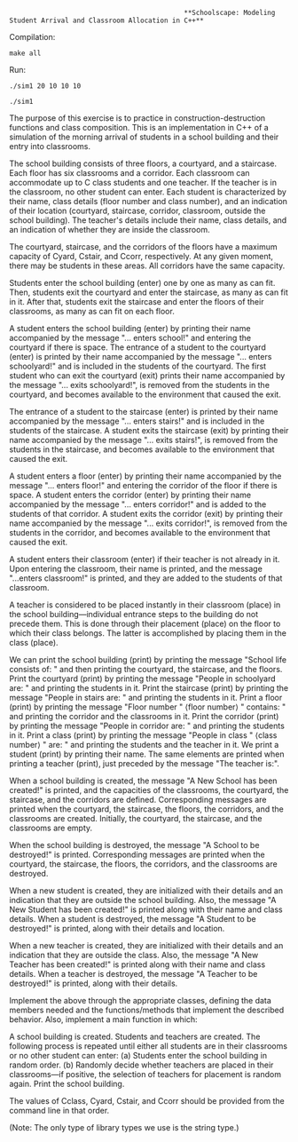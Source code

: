 
                                                **Schoolscape: Modeling Student Arrival and Classroom Allocation in C++**


Compilation:

    make all

Run: 

    ./sim1 20 10 10 10

    ./sim1

The purpose of this exercise is to practice in construction-destruction functions and class composition. This is an implementation in C++ of a simulation of the morning arrival of students in a school building and their entry into classrooms.

The school building consists of three floors, a courtyard, and a staircase. Each floor has six classrooms and a corridor. Each classroom can accommodate up to C class students and one teacher. If the teacher is in the classroom, no other student can enter. Each student is characterized by their name, class details (floor number and class number), and an indication of their location (courtyard, staircase, corridor, classroom, outside the school building). The teacher's details include their name, class details, and an indication of whether they are inside the classroom.

The courtyard, staircase, and the corridors of the floors have a maximum capacity of Cyard, Cstair, and Ccorr, respectively. At any given moment, there may be students in these areas. All corridors have the same capacity.

Students enter the school building (enter) one by one as many as can fit. Then, students exit the courtyard and enter the staircase, as many as can fit in it. After that, students exit the staircase and enter the floors of their classrooms, as many as can fit on each floor.

A student enters the school building (enter) by printing their name accompanied by the message "... enters school!" and entering the courtyard if there is space. The entrance of a student to the courtyard (enter) is printed by their name accompanied by the message "... enters schoolyard!" and is included in the students of the courtyard. The first student who can exit the courtyard (exit) prints their name accompanied by the message "... exits schoolyard!", is removed from the students in the courtyard, and becomes available to the environment that caused the exit.

The entrance of a student to the staircase (enter) is printed by their name accompanied by the message "... enters stairs!" and is included in the students of the staircase. A student exits the staircase (exit) by printing their name accompanied by the message "... exits stairs!", is removed from the students in the staircase, and becomes available to the environment that caused the exit.

A student enters a floor (enter) by printing their name accompanied by the message "... enters floor!" and entering the corridor of the floor if there is space. A student enters the corridor (enter) by printing their name accompanied by the message "... enters corridor!" and is added to the students of that corridor. A student exits the corridor (exit) by printing their name accompanied by the message "... exits corridor!", is removed from the students in the corridor, and becomes available to the environment that caused the exit.

A student enters their classroom (enter) if their teacher is not already in it. Upon entering the classroom, their name is printed, and the message "...enters classroom!" is printed, and they are added to the students of that classroom.

A teacher is considered to be placed instantly in their classroom (place) in the school building—individual entrance steps to the building do not precede them. This is done through their placement (place) on the floor to which their class belongs. The latter is accomplished by placing them in the class (place).

We can print the school building (print) by printing the message "School life consists of: " and then printing the courtyard, the staircase, and the floors. Print the courtyard (print) by printing the message "People in schoolyard are: " and printing the students in it. Print the staircase (print) by printing the message "People in stairs are: " and printing the students in it. Print a floor (print) by printing the message "Floor number " ⟨floor number⟩ " contains: " and printing the corridor and the classrooms in it. Print the corridor (print) by printing the message "People in corridor are: " and printing the students in it. Print a class (print) by printing the message "People in class " ⟨class number⟩ " are: " and printing the students and the teacher in it. We print a student (print) by printing their name. The same elements are printed when printing a teacher (print), just preceded by the message "The teacher is:".

When a school building is created, the message "A New School has been created!" is printed, and the capacities of the classrooms, the courtyard, the staircase, and the corridors are defined. Corresponding messages are printed when the courtyard, the staircase, the floors, the corridors, and the classrooms are created. Initially, the courtyard, the staircase, and the classrooms are empty.

When the school building is destroyed, the message "A School to be destroyed!" is printed. Corresponding messages are printed when the courtyard, the staircase, the floors, the corridors, and the classrooms are destroyed.

When a new student is created, they are initialized with their details and an indication that they are outside the school building. Also, the message "A New Student has been created!" is printed along with their name and class details. When a student is destroyed, the message "A Student to be destroyed!" is printed, along with their details and location.

When a new teacher is created, they are initialized with their details and an indication that they are outside the class. Also, the message "A New Teacher has been created!" is printed along with their name and class details. When a teacher is destroyed, the message "A Teacher to be destroyed!" is printed, along with their details.

Implement the above through the appropriate classes, defining the data members needed and the functions/methods that implement the described behavior. Also, implement a main function in which:

  A school building is created.
  Students and teachers are created.
  The following process is repeated until either all students are in their classrooms or no other student can enter:
  (a) Students enter the school building in random order.
  (b) Randomly decide whether teachers are placed in their classrooms—if positive, the selection of teachers for placement is random again.
  Print the school building.

The values of Cclass, Cyard, Cstair, and Ccorr should be provided from the command line in that order.

(Note: The only type of library types we use is the string type.)
